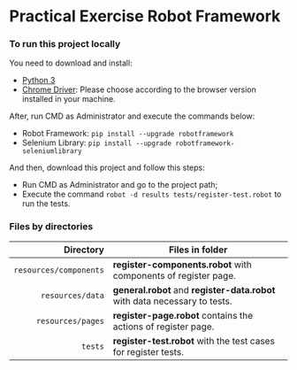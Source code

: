 # Practical Exercise Robot Framework

### To run this project locally

You need to download and install:

- [Python 3](https://www.python.org/downloads/)
- [Chrome Driver](https://chromedriver.chromium.org/downloads): Please choose according to the browser version installed in your machine.

After, run CMD as Administrator and execute the commands below:

- Robot Framework: `pip install --upgrade robotframework`
- Selenium Library: `pip install --upgrade robotframework-seleniumlibrary` 

And then, download this project and follow this steps:

- Run CMD as Administrator and go to the project path;
- Execute the command `robot -d results tests/register-test.robot` to run the tests.

 
### Files by directories


|               Directory | Files in folder                                                               |
| ----------------------: | ----------------------------------------------------------------------------- |
|    `resources/components` | **register-components.robot** with components of register page.         |
|    `resources/data` | **general.robot** and **register-data.robot** with data necessary to tests.        |
|    `resources/pages` | **register-page.robot** contains the actions of register page.        |
|         `tests` | **register-test.robot** with the test cases for register tests.                       |
